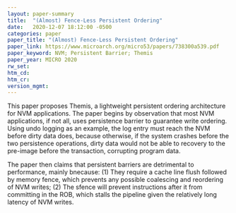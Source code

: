 ```yaml
---
layout: paper-summary
title:  "(Almost) Fence-Less Persistent Ordering"
date:   2020-12-07 18:12:00 -0500
categories: paper
paper_title: "(Almost) Fence-Less Persistent Ordering"
paper_link: https://www.microarch.org/micro53/papers/738300a539.pdf
paper_keyword: NVM; Persistent Barrier; Themis
paper_year: MICRO 2020
rw_set:
htm_cd:
htm_cr:
version_mgmt:
---
```


This paper proposes Themis, a lightweight persistent ordering architecture for NVM applications. The paper begins by
observation that most NVM applications, if not all, uses persistence barrier to guarantee write ordering. Using undo
logging as an example, the log entry must reach the NVM before dirty data does, because otherwise, if the system
crashes before the two persistence operations, dirty data would not be able to recovery to the pre-image before
the transaction, corrupting program data.

The paper then claims that persistent barriers are detrimental to performance, mainly bnecause: (1) They require a 
cache line flush followed by memory fence, which prevents any possible coalescing and reordering of NVM writes;
(2) The sfence will prevent instructions after it from committing in the ROB, which stalls the pipeline given the
relatively long latency of NVM writes. 
